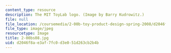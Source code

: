 ```yaml
---
content_type: resource
description: The MIT ToyLab logo. (Image by Barry Kudrowitz.)
file: null
file_location: /coursemedia/2-00b-toy-product-design-spring-2008/d2046f8ae3af7fc0d3e051d263cb2b4b_2-00bs08.jpg
file_type: image/jpeg
resourcetype: Image
title: 2-00bs08.jpg
uid: d2046f8a-e3af-7fc0-d3e0-51d263cb2b4b
---
```

